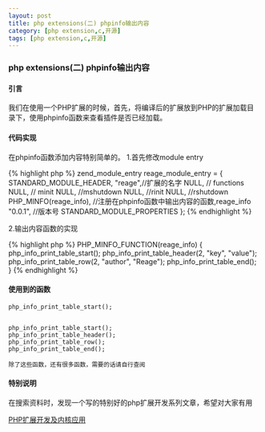 ```yaml
---
layout: post
title: php extensions(二) phpinfo输出内容
category: [php extension,c,开源]
tags: [php extension,c,开源]
---
```


### php extensions(二)  phpinfo输出内容

#### 引言

  我们在使用一个PHP扩展的时候，首先，将编译后的扩展放到PHP的扩展加载目录下，使用phpinfo函数来查看插件是否已经加载。


#### 代码实现

   在phpinfo函数添加内容特别简单的。
   1.首先修改module entry

   {% highlight php %}
         zend_module_entry reage_module_entry = {
             STANDARD_MODULE_HEADER,
             "reage",//扩展的名字
             NULL, // functions
             NULL, // minit
             NULL, //mshutdown
             NULL, //rinit
             NULL, //rshutdown
             PHP_MINFO(reage_info), //注册在phpinfo函数中输出内容的函数,reage_info
             "0.0.1", //版本号
             STANDARD_MODULE_PROPERTIES
         };
   {% endhighlight %}

   2.输出内容函数的实现

   {% highlight php %}
        PHP_MINFO_FUNCTION(reage_info) {
           php_info_print_table_start();
           php_info_print_table_header(2, "key", "value");
           php_info_print_table_row(2, "author", "Reage");
           php_info_print_table_end();
        }
   {% endhighlight %}

#### 使用到的函数
    php_info_print_table_start();


    php_info_print_table_start();
    php_info_print_table_header();
    php_info_print_table_row();
    php_info_print_table_end();

    除了这些函数，还有很多函数，需要的话请自行查阅

#### 特别说明

在搜索资料时，发现一个写的特别好的php扩展开发系列文章，希望对大家有用

[PHP扩展开发及内核应用](http://www.walu.cc/phpbook/index.md)
